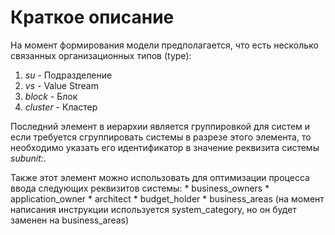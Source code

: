   # Краткое описание
  
  На момент формирования модели предполагается, что есть несколько связанных организационных типов (type):
  1. *su* - Подразделение
  2. *vs* - Value Stream
  3. *block* - Блок
  4. *cluster* - Кластер
  
  Последний элемент в иерархии является группировкой для систем и если требуется сгруппировать системы в разрезе этого элемента, то необходимо указать его идентификатор в значение реквизита системы *subunit:*.

  Также этот элемент можно использовать для оптимизации процесса ввода следующих реквизитов системы:
    * business_owners
    * application_owner
    * architect
    * budget_holder
    * business_areas (на момент написания инструкции используется system_category, но он будет заменен на business_areas)